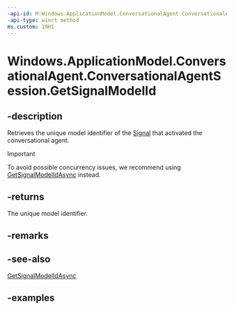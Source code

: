 ```yaml
---
-api-id: M:Windows.ApplicationModel.ConversationalAgent.ConversationalAgentSession.GetSignalModelId
-api-type: winrt method
ms.custom: 19H1
---
```


<!-- Method syntax.
public uint ConversationalAgentSession.GetSignalModelId()
-->

# Windows.ApplicationModel.ConversationalAgent.ConversationalAgentSession.GetSignalModelId

## -description

Retrieves the unique model identifier of the [Signal](conversationalagentsignal.md) that activated the conversational agent.

> [!Important]
> To avoid possible concurrency issues, we recommend using [GetSignalModelIdAsync](conversationalagentsession_getsignalmodelidasync_318358985.md) instead.

## -returns

The unique model identifier.

## -remarks

## -see-also

[GetSignalModelIdAsync](conversationalagentsession_getsignalmodelidasync_318358985.md)

## -examples
